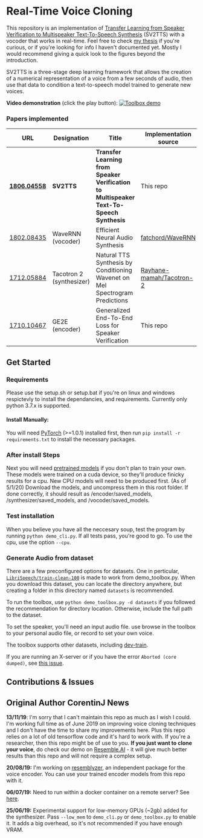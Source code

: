 # Real-Time Voice Cloning
This repository is an implementation of [Transfer Learning from Speaker Verification to Multispeaker Text-To-Speech Synthesis](https://arxiv.org/pdf/1806.04558.pdf) (SV2TTS) with a vocoder that works in real-time. Feel free to check [my thesis](https://matheo.uliege.be/handle/2268.2/6801) if you're curious, or if you're looking for info I haven't documented yet. Mostly I would recommend giving a quick look to the figures beyond the introduction.

SV2TTS is a three-stage deep learning framework that allows the creation of a numerical representation of a voice from a few seconds of audio, then use that data to condition a text-to-speech model trained to generate new voices.

**Video demonstration** (click the play button):
[![Toolbox demo](https://i.imgur.com/8lFUlgz.png)](https://www.youtube.com/watch?v=-O_hYhToKoA)



### Papers implemented  
| URL | Designation | Title | Implementation source |
| --- | ----------- | ----- | --------------------- |
|[**1806.04558**](https://arxiv.org/pdf/1806.04558.pdf) | **SV2TTS** | **Transfer Learning from Speaker Verification to Multispeaker Text-To-Speech Synthesis** | This repo |
|[1802.08435](https://arxiv.org/pdf/1802.08435.pdf) | WaveRNN (vocoder) | Efficient Neural Audio Synthesis | [fatchord/WaveRNN](https://github.com/fatchord/WaveRNN) |
|[1712.05884](https://arxiv.org/pdf/1712.05884.pdf) | Tacotron 2 (synthesizer) | Natural TTS Synthesis by Conditioning Wavenet on Mel Spectrogram Predictions | [Rayhane-mamah/Tacotron-2](https://github.com/Rayhane-mamah/Tacotron-2)
|[1710.10467](https://arxiv.org/pdf/1710.10467.pdf) | GE2E (encoder)| Generalized End-To-End Loss for Speaker Verification | This repo |


## Get Started
### Requirements
Please use the setup.sh or setup.bat if you're on linux and windows respictevly to install the dependancies, and requirements. Currently only python 3.7.x is supported.

#### Install Manually:
You will need [PyTorch](https://pytorch.org/get-started/locally/) (>=1.0.1) installed first, then run `pip install -r requirements.txt` to install the necessary packages.

### After install Steps
Next you will need [pretrained models](https://github.com/CorentinJ/Real-Time-Voice-Cloning/wiki/Pretrained-models) if you don't plan to train your own.
These models were trained on a cuda device, so they'll produce finicky results for a cpu. New CPU models will need to be produced first. (As of 5/1/20)
Download the models, and uncompress them in this root folder. If done correctly, it should result as /encoder/saved_models, /synthesizer/saved_models, and /vocoder/saved_models.

### Test installation
When you believe you have all the neccesary soup, test the program by running `python demo_cli.py`.
If all tests pass, you're good to go. To use the cpu, use the option `--cpu`.

### Generate Audio from dataset
There are a few preconfigured options for datasets. One in perticular, [`LibriSpeech/train-clean-100`](http://www.openslr.org/resources/12/train-clean-100.tar.gz) is made to work from demo_toolbox.py. When you download this dataset, you can locate the directory anywhere, but creating a folder in this directory named `datasets` is recommended.

To run the toolbox, use `python demo_toolbox.py -d datasets` if you followed the recommendation for directory location. Otherwise, include the full path to the dataset.

To set the speaker, you'll need an input audio file. use browse in the toolbox to your personal audio file, or record to set your own voice.

The toolbox supports other datasets, including [dev-train](https://github.com/CorentinJ/Real-Time-Voice-Cloning/wiki/Training#datasets).

If you are running an X-server or if you have the error `Aborted (core dumped)`, see [this issue](https://github.com/CorentinJ/Real-Time-Voice-Cloning/issues/11#issuecomment-504733590).

## Contributions & Issues



## Original Author CorentinJ News
**13/11/19**: I'm sorry that I can't maintain this repo as much as I wish I could. I'm working full time as of June 2019 on improving voice cloning techniques and I don't have the time to share my improvements here. Plus this repo relies on a lot of old tensorflow code and it's hard to work with. If you're a researcher, then this repo might be of use to you. **If you just want to clone your voice**, do check our demo on [Resemble.AI](https://www.resemble.ai/) - it will give much better results than this repo and will not require a complex setup.

**20/08/19:** I'm working on [resemblyzer](https://github.com/resemble-ai/Resemblyzer), an independent package for the voice encoder. You can use your trained encoder models from this repo with it.

**06/07/19:** Need to run within a docker container on a remote server? See [here](https://sean.lane.sh/posts/2019/07/Running-the-Real-Time-Voice-Cloning-project-in-Docker/).

**25/06/19:** Experimental support for low-memory GPUs (~2gb) added for the synthesizer. Pass `--low_mem` to `demo_cli.py` or `demo_toolbox.py` to enable it. It adds a big overhead, so it's not recommended if you have enough VRAM.